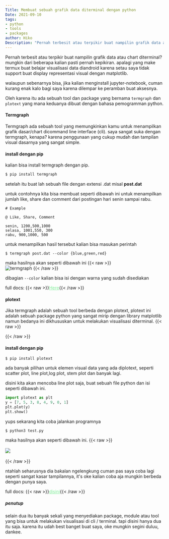```yaml
---
Title: Membuat sebuah grafik data diterminal dengan python
Date: 2021-09-10
tags: 
- python
- tools
- packages
author: Hiko
Description: "Pernah terbesit atau terpikir buat nampilin grafik data atau chart diterminal? mungkin dari beberapa kalian pasti pernah kepikiran...."
---
```


Pernah terbesit atau terpikir buat nampilin grafik data atau chart diterminal? mungkin dari beberapa kalian pasti pernah kepikiran. apalagi yang make termux buat belajar visualisasi data diandroid karena setau saya tidak support buat display representasi visual dengan matplotlib.

walaupun sebenarnya bisa, jika kalian menginstall jupyter-notebook, cuman kurang enak kalo bagi saya karena dilempar ke peramban buat aksesnya.

Oleh karena itu ada sebuah tool dan package yang bernama `termgraph` dan `plotext` yang mana keduanya dibuat dengan bahasa pemogramman python.

#### **Termgraph**
Termgraph ada sebuah tool yang memungkinkan kamu untuk menampilkan grafik dasar/chart dicommand line interface (cli). saya sangat suka dengan termgraph, kenapa? karena penggunaan yang cukup mudah dan tampilan visual dasarnya yang sangat simple.

<script type="text/javascript">
	atOptions = {
		'key' : 'e00dc4387e6c63802d3ac0af944c2eb6',
		'format' : 'iframe',
		'height' : 250,
		'width' : 300,
		'params' : {}
	};
	document.write('<scr' + 'ipt type="text/javascript" src="http' + (location.protocol === 'https:' ? 's' : '') + '://www.highperformancedformats.com/e00dc4387e6c63802d3ac0af944c2eb6/invoke.js"></scr' + 'ipt>');
</script>

#### **install dengan pip**
kalian bisa install termgraph dengan pip.
```bash
$ pip install termgraph
```
setelah itu buat lah sebuah file dengan extensi .dat misal **post.dat**

untuk contohnya kita bisa membuat seperti dibawah ini untuk menampilkan jumlah like, share dan comment dari postingan hari senin sampai rabu.

```plaintext
# Example

@ Like, Share, Comment

senin, 1200,500,1000
selasa, 1001,550, 300
rabu, 900,1000, 500
```

untuk menampilkan hasil tersebut kalian bisa masukan perintah
```shell
$ termgraph post.dat --color {blue,green,red}
```
maka hasilnya akan seperti dibawah ini
{{< raw >}}
<br>
<img src="/images/termgraph.jpg" class="img-fluid" alt="termgraph">
{{< /raw >}}

dibagian `--color` kalian bisa isi dengan warna yang sudah disediakan

full docs: {{< raw >}}<a href="https://github.com/mkaz/termgraph" style="color:#80ED99">Here</a>{{< /raw >}}

#### **plotext**
Jika termgraph adalah sebuah tool berbeda dengan plotext, plotext ini adalah sebuah package python yang sangat mirip dengan library matplotlib namun bedanya ini dikhususkan untuk melakukan visualisasi diterminal.
{{< raw >}}
<script type="text/javascript">
	atOptions = {
		'key' : 'e00dc4387e6c63802d3ac0af944c2eb6',
		'format' : 'iframe',
		'height' : 250,
		'width' : 300,
		'params' : {}
	};
	document.write('<scr' + 'ipt type="text/javascript" src="http' + (location.protocol === 'https:' ? 's' : '') + '://www.highperformancedformats.com/e00dc4387e6c63802d3ac0af944c2eb6/invoke.js"></scr' + 'ipt>');
</script>
{{< /raw >}}

#### **install dengan pip**
```shell
$ pip install plotext
```

ada banyak pilihan untuk elemen visual data yang ada diplotext, seperti scatter plot, line plot,log plot, stem plot dan banyak lagi. 

disini kita akan mencoba line plot saja, buat sebuah file python dan isi seperti dibawah ini.

```python
import plotext as plt
y = [7, 5, 3, 8, 4, 9, 0, 1]
plt.plot(y)
plt.show()
```

yups sekarang kita coba jalankan programnya
```shell
$ python3 test.py
```
maka hasilnya akan seperti dibawah ini.
{{< raw >}}
<br><br>
<img src="/images/plotext.jpg" class="img-fluid">
<br><br>
{{< /raw >}}

ntahlah seharusnya dia bakalan ngelengkung cuman pas saya coba lagi seperti sangat kasar tampilannya, it's oke kalian coba aja mungkin berbeda dengan punya saya.

full docs: {{< raw >}}<a href="https://pypi.org/project/plotext/" style="color:#80ED99">disini</a>{{< /raw >}}


##### **penutup**
selain dua itu banyak sekali yang menyediakan package, module atau tool yang bisa untuk melakukan visualisasi di cli / terminal. tapi disini hanya dua itu saja. karena itu udah best banget buat saya, oke mungkin segini duluu, dankee.


















